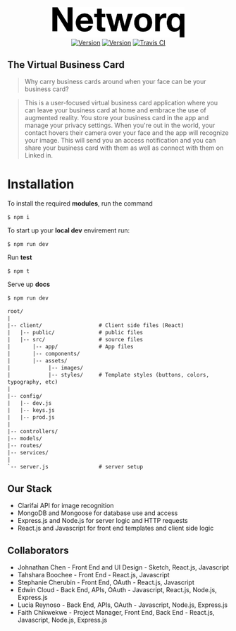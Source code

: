 <p align="center">
  <a href="http://docs.fitii.fit"><img src="https://github.com/Make-Squad/networq-v1/blob/master/docs/assets/images/Networq.png?raw=true" width="300" alt="Fitii"></a>
  <br>
  <a href="#"><img src="https://img.shields.io/badge/version-v1.0.0-blue.svg" alt="Version"></a>
  <a href="#"><img src="https://img.shields.io/badge/tests-passing-brightgreen.svg" alt="Version"></a>
  <a href="#"><img src="https://travis-ci.org/johnathanachen/Fitii.svg?branch=master" alt="Travis CI"></a>
</p>

## The Virtual Business Card

> Why carry business cards around when your face can be your business card?

> This is a user-focused virtual business card application where you can leave your business card at home and embrace the use of augmented reality. You store your business card in the app and manage your privacy settings. When you're out in the world, your contact hovers their camera over your face and the app will recognize your image. This will send you an access notification and you can share your business card with them as well as connect with them on Linked in.  

# Installation

To install the required **modules**, run the command

```
$ npm i
```

To start up your **local dev** envirement run:

```
$ npm run dev
```

Run **test**

```
$ npm t
```

Serve up **docs**

```
$ npm run dev
```

```
root/
|
|-- client/                  # Client side files (React)
|   |-- public/              # public files   
|   |-- src/                 # source files
|       |-- app/             # App files
|       |-- components/
|       |-- assets/
|            |-- images/
|            |-- styles/     # Template styles (buttons, colors, typography, etc)
|   
|-- config/                  
|   |-- dev.js               
|   |-- keys.js              
|   |-- prod.js              
|
|-- controllers/       
|-- models/
|-- routes/
|-- services/
|
`-- server.js                # server setup
```

## Our Stack
- Clarifai API for image recognition
- MongoDB and Mongoose for database use and access
- Express.js and Node.js for server logic and HTTP requests
- React.js and Javascript for front end templates and client side logic

## Collaborators
- Johnathan Chen - Front End and UI Design - Sketch, React.js, Javascript
- Tahshara Boochee - Front End - React.js, Javascript
- Stephanie Cherubin - Front End, OAuth - React.js, Javascript
- Edwin Cloud - Back End, APIs, OAuth - Javascript, React.js, Node.js, Express.js
- Lucia Reynoso - Back End, APIs, OAuth - Javascript, Node.js, Express.js
- Faith Chikwekwe - Project Manager, Front End, Back End - React.js, Javascript, Node.js, Express.js
